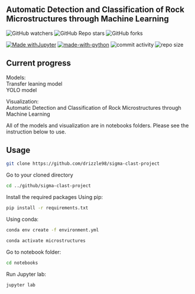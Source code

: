 ## Automatic Detection and Classification of Rock Microstructures through Machine Learning

![GitHub watchers](https://img.shields.io/github/watchers/drizzle98/sigma-clast-project?style=social) ![GitHub Repo stars](https://img.shields.io/github/stars/drizzle98/sigma-clast-project?style=social) ![GitHub forks](https://img.shields.io/github/forks/drizzle98/sigma-clast-project?style=social)


[![Made withJupyter](https://img.shields.io/badge/Made%20with-Jupyter-orange?style=flat-square&logo=Jupyter)](https://jupyter.org/try) [![made-with-python](https://img.shields.io/badge/Made%20with-Python-1f425f.svg?style=flat-square)](https://www.python.org/) ![commit activity](https://img.shields.io/github/commit-activity/m/drizzle98/sigma-clast-project?style=flat-square) ![repo size](https://img.shields.io/github/repo-size/drizzle98/sigma-clast-project?style=flat-square)

## Current progress
Models:   
Transfer leaning model  
YOLO model

Visualization:  
Automatic Detection and Classification of Rock Microstructures through Machine Learning
  
All of the models and visualization are in notebooks folders. Please see the instruction below to use.

## Usage

```bash
git clone https://github.com/drizzle98/sigma-clast-project
```
Go to your cloned directory
```bash
cd ../github/sigma-clast-project
```
Install the required packages
Using pip:
```bash
pip install -r requirements.txt
```
Using conda:
```bash
conda env create -f environment.yml
```
```bash
conda activate microstructures
```
Go to notebook folder:
```bash
cd notebooks
```
Run Jupyter lab:
```bash
jupyter lab
```

